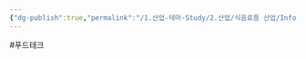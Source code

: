 ```yaml
---
{"dg-publish":true,"permalink":"/1.산업-테마-Study/2.산업/식음료픔 산업/Info_식료품/푸드테크/","created":"2024-11-20T21:02:28.249+09:00","updated":"2025-06-03T20:07:20.252+09:00"}
---
```


#푸드테크 
